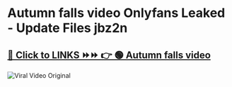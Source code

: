 
 # Autumn falls video Onlyfans Leaked - Update Files jbz2n

## <h2><a href="https://clipsfans.com/Autumn_falls_video&ref=git">🔗 Click to LINKS ⏩⏩ 👉 🟢 Autumn falls video </a></h2>

<a href="https://clipsfans.com/Autumn_falls_video&ref=git" rel="nofollow" data-target="animated-image.originalLink"><img src="https://i.ibb.co.com/xMMVF88/686577567.gif" alt="Viral Video Original" style="max-width: 100%; display: inline-block;" data-target="animated-image.originalImage"></a>

